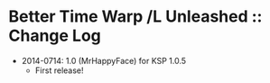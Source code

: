 # Better Time Warp /L Unleashed :: Change Log

* 2014-0714: 1.0 (MrHappyFace) for KSP 1.0.5
	+ First release!
